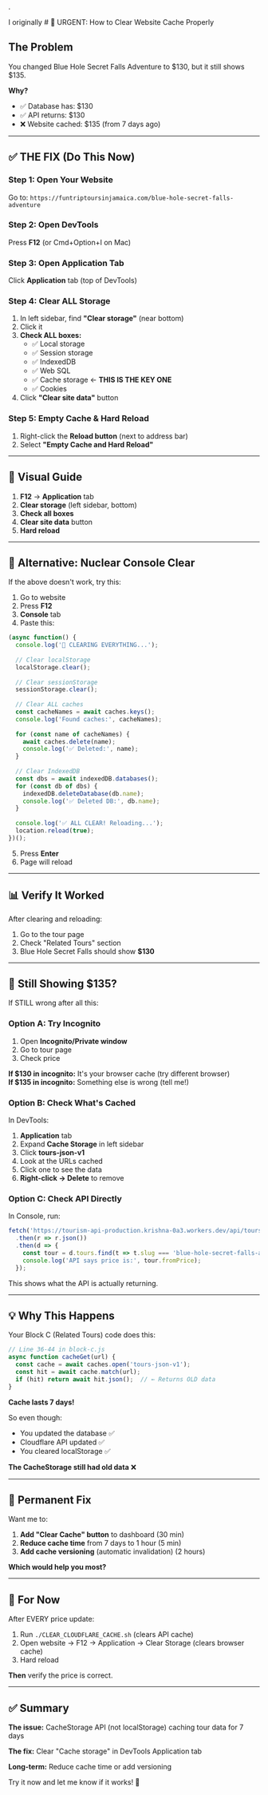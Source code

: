 .

I originally # 🚨 URGENT: How to Clear Website Cache Properly

## The Problem

You changed Blue Hole Secret Falls Adventure to $130, but it still shows $135.

**Why?**
- ✅ Database has: $130
- ✅ API returns: $130
- ❌ Website cached: $135 (from 7 days ago)

---

## ✅ **THE FIX (Do This Now)**

### **Step 1: Open Your Website**
Go to: `https://funtriptoursinjamaica.com/blue-hole-secret-falls-adventure`

### **Step 2: Open DevTools**
Press **F12** (or Cmd+Option+I on Mac)

### **Step 3: Open Application Tab**
Click **Application** tab (top of DevTools)

### **Step 4: Clear ALL Storage**
1. In left sidebar, find **"Clear storage"** (near bottom)
2. Click it
3. **Check ALL boxes:**
   - ✅ Local storage
   - ✅ Session storage
   - ✅ IndexedDB
   - ✅ Web SQL
   - ✅ Cache storage ← **THIS IS THE KEY ONE**
   - ✅ Cookies
4. Click **"Clear site data"** button

### **Step 5: Empty Cache & Hard Reload**
1. Right-click the **Reload button** (next to address bar)
2. Select **"Empty Cache and Hard Reload"**

---

## 🎥 **Visual Guide**

1. **F12** → **Application** tab
2. **Clear storage** (left sidebar, bottom)
3. **Check all boxes**
4. **Clear site data** button
5. **Hard reload**

---

## 🔄 **Alternative: Nuclear Console Clear**

If the above doesn't work, try this:

1. Go to website
2. Press **F12**
3. **Console** tab
4. Paste this:

```javascript
(async function() {
  console.log('🧹 CLEARING EVERYTHING...');
  
  // Clear localStorage
  localStorage.clear();
  
  // Clear sessionStorage
  sessionStorage.clear();
  
  // Clear ALL caches
  const cacheNames = await caches.keys();
  console.log('Found caches:', cacheNames);
  
  for (const name of cacheNames) {
    await caches.delete(name);
    console.log('✅ Deleted:', name);
  }
  
  // Clear IndexedDB
  const dbs = await indexedDB.databases();
  for (const db of dbs) {
    indexedDB.deleteDatabase(db.name);
    console.log('✅ Deleted DB:', db.name);
  }
  
  console.log('✅ ALL CLEAR! Reloading...');
  location.reload(true);
})();
```

5. Press **Enter**
6. Page will reload

---

## 📊 **Verify It Worked**

After clearing and reloading:

1. Go to the tour page
2. Check "Related Tours" section
3. Blue Hole Secret Falls should show **$130**

---

## 🤔 **Still Showing $135?**

If STILL wrong after all this:

### **Option A: Try Incognito**
1. Open **Incognito/Private window**
2. Go to tour page
3. Check price

**If $130 in incognito:** It's your browser cache (try different browser)  
**If $135 in incognito:** Something else is wrong (tell me!)

### **Option B: Check What's Cached**

In DevTools:

1. **Application** tab
2. Expand **Cache Storage** in left sidebar
3. Click **tours-json-v1**
4. Look at the URLs cached
5. Click one to see the data
6. **Right-click → Delete** to remove

### **Option C: Check API Directly**

In Console, run:

```javascript
fetch('https://tourism-api-production.krishna-0a3.workers.dev/api/tours?client=funtrip-tours')
  .then(r => r.json())
  .then(d => {
    const tour = d.tours.find(t => t.slug === 'blue-hole-secret-falls-adventure');
    console.log('API says price is:', tour.fromPrice);
  });
```

This shows what the API is actually returning.

---

## 💡 **Why This Happens**

Your Block C (Related Tours) code does this:

```javascript
// Line 36-44 in block-c.js
async function cacheGet(url) {
  const cache = await caches.open('tours-json-v1');
  const hit = await cache.match(url);
  if (hit) return await hit.json();  // ← Returns OLD data
}
```

**Cache lasts 7 days!**

So even though:
- You updated the database ✅
- Cloudflare API updated ✅
- You cleared localStorage ✅

**The CacheStorage still had old data** ❌

---

## 🚀 **Permanent Fix**

Want me to:

1. **Add "Clear Cache" button** to dashboard (30 min)
2. **Reduce cache time** from 7 days to 1 hour (5 min)
3. **Add cache versioning** (automatic invalidation) (2 hours)

**Which would help you most?**

---

## 📝 **For Now**

After EVERY price update:

1. Run `./CLEAR_CLOUDFLARE_CACHE.sh` (clears API cache)
2. Open website → F12 → Application → Clear Storage (clears browser cache)
3. Hard reload

**Then** verify the price is correct.

---

## ✅ **Summary**

**The issue:** CacheStorage API (not localStorage) caching tour data for 7 days

**The fix:** Clear "Cache storage" in DevTools Application tab

**Long-term:** Reduce cache time or add versioning

Try it now and let me know if it works! 🤞

